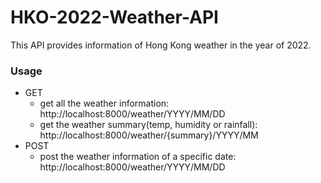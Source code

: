 # HKO-2022-Weather-API

This API provides information of Hong Kong weather in the year of 2022.

### Usage
- GET 
  - get all the weather information: http://localhost:8000/weather/YYYY/MM/DD
  - get the weather summary(temp, humidity or rainfall): http://localhost:8000/weather/{summary}/YYYY/MM
- POST
  - post the weather information of a specific date: http://localhost:8000/weather/YYYY/MM/DD
